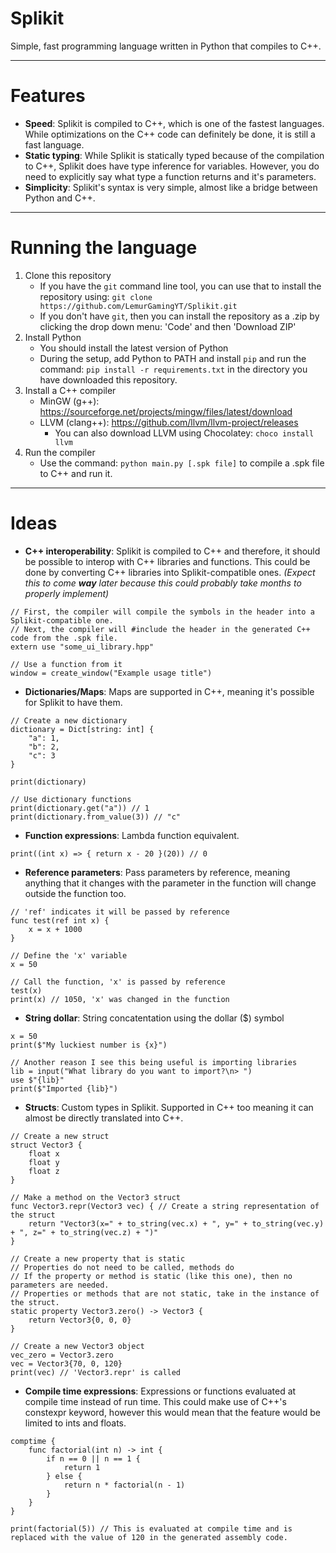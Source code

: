 # Splikit
 Simple, fast programming language written in Python that compiles to C++.

---

# Features
- **Speed**: Splikit is compiled to C++, which is one of the fastest languages. While optimizations on the C++ code can definitely be done, it is still a fast language.
- **Static typing**: While Splikit is statically typed because of the compilation to C++, Splikit does have type inference for variables. However, you do need to explicitly say what type a function returns and it's parameters.
- **Simplicity**: Splikit's syntax is very simple, almost like a bridge between Python and C++.

---

# Running the language

1. Clone this repository
    - If you have the `git` command line tool, you can use that to install the repository using: `git clone https://github.com/LemurGamingYT/Splikit.git`
    - If you don't have `git`, then you can install the repository as a .zip by clicking the drop down menu: 'Code' and then 'Download ZIP'
2. Install Python
    - You should install the latest version of Python
    - During the setup, add Python to PATH and install `pip` and run the command: `pip install -r requirements.txt` in the directory you have downloaded this repository.
3. Install a C++ compiler
    - MinGW (g++): https://sourceforge.net/projects/mingw/files/latest/download
    - LLVM (clang++): https://github.com/llvm/llvm-project/releases
        - You can also download LLVM using Chocolatey: `choco install llvm`
4. Run the compiler
    - Use the command: `python main.py [.spk file]` to compile a .spk file to C++ and run it.

---

# Ideas

- **C++ interoperability**: Splikit is compiled to C++ and therefore, it should be possible to interop with C++ libraries and functions. This could be done by converting C++ libraries into Splikit-compatible ones. *(Expect this to come **way** later because this could probably take months to properly implement)*
```
// First, the compiler will compile the symbols in the header into a Splikit-compatible one.
// Next, the compiler will #include the header in the generated C++ code from the .spk file.
extern use "some_ui_library.hpp"

// Use a function from it
window = create_window("Example usage title")
```
- **Dictionaries/Maps**: Maps are supported in C++, meaning it's possible for Splikit to have them.
```
// Create a new dictionary
dictionary = Dict[string: int] {
    "a": 1,
    "b": 2,
    "c": 3
}

print(dictionary)

// Use dictionary functions
print(dictionary.get("a")) // 1
print(dictionary.from_value(3)) // "c"
```
- **Function expressions**: Lambda function equivalent.
```
print((int x) => { return x - 20 }(20)) // 0
```
- **Reference parameters**: Pass parameters by reference, meaning anything that it changes with the parameter in the function will change outside the function too.
```
// 'ref' indicates it will be passed by reference
func test(ref int x) {
    x = x + 1000
}

// Define the 'x' variable
x = 50

// Call the function, 'x' is passed by reference
test(x)
print(x) // 1050, 'x' was changed in the function
```
- **String dollar**: String concatentation using the dollar ($) symbol
```
x = 50
print($"My luckiest number is {x}")

// Another reason I see this being useful is importing libraries
lib = input("What library do you want to import?\n> ")
use $"{lib}"
print($"Imported {lib}")
```
- **Structs**: Custom types in Splikit. Supported in C++ too meaning it can almost be directly translated into C++.
```
// Create a new struct
struct Vector3 {
    float x
    float y
    float z
}

// Make a method on the Vector3 struct
func Vector3.repr(Vector3 vec) { // Create a string representation of the struct
    return "Vector3(x=" + to_string(vec.x) + ", y=" + to_string(vec.y) + ", z=" + to_string(vec.z) + ")"
}

// Create a new property that is static
// Properties do not need to be called, methods do
// If the property or method is static (like this one), then no parameters are needed.
// Properties or methods that are not static, take in the instance of the struct.
static property Vector3.zero() -> Vector3 {
    return Vector3{0, 0, 0}
}

// Create a new Vector3 object
vec_zero = Vector3.zero
vec = Vector3{70, 0, 120}
print(vec) // 'Vector3.repr' is called
```
- **Compile time expressions**: Expressions or functions evaluated at compile time instead of run time. This could make use of C++'s constexpr keyword, however this would mean that the feature would be limited to ints and floats.
```
comptime {
    func factorial(int n) -> int {
        if n == 0 || n == 1 {
            return 1
        } else {
            return n * factorial(n - 1)
        }
    }
}

print(factorial(5)) // This is evaluated at compile time and is replaced with the value of 120 in the generated assembly code.
```

